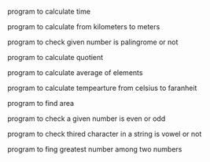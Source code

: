 program to calculate time

program to calculate from kilometers to meters

program to check given number is palingrome or not

program to calculate quotient

program to calculate average of elements

program to calculate tempearture from celsius to faranheit

program to find area

program to check a given number is even or odd

program to check thired character in a string is vowel or not

program to fing greatest number among two numbers
